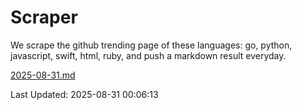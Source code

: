 # Scraper

We scrape the github trending page of these languages: go, python, javascript, swift, html, ruby, and push a markdown result everyday.

[2025-08-31.md](https://github.com/henson/Scraper/blob/master/2025-08-31.md)

Last Updated: 2025-08-31 00:06:13